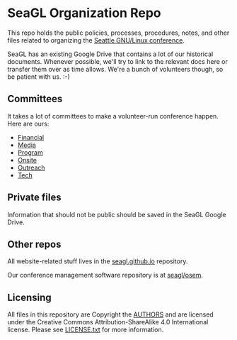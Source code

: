 # SeaGL Organization Repo

This repo holds the public policies, processes, procedures, notes, and other files related to organizing the [Seattle GNU/Linux conference](http://seagl.org).

SeaGL has an existing Google Drive that contains a lot of our historical documents. Whenever possible, we'll try to link to the relevant docs here or transfer them over as time allows. We're a bunch of volunteers though, so be patient with us. :-)

## Committees

It takes a lot of committees to make a volunteer-run conference happen. Here are ours:

* [Financial](./financial/README.md)
* [Media](./media/README.md)
* [Program](./program/README.md)
* [Onsite](./onsite/README.md)
* [Outreach](./outreach/README.md)
* [Tech](./tech/README.md)

## Private files

Information that should not be public should be saved in the SeaGL Google Drive.

## Other repos

All website-related stuff lives in the [seagl.github.io](https://github.com/SeaGL/seagl.github.io) repository.

Our conference management software repository is at [seagl/osem](https://github.com/SeaGL/osem).

## Licensing

All files in this repository are Copyright the [AUTHORS](./AUTHORS.md) and are licensed under the Creative Commons Attribution-ShareAlike 4.0 International license. Please see [LICENSE.txt](./LICENSE.txt) for more information.
